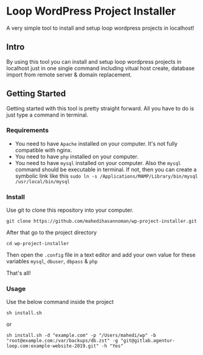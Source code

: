 # Loop WordPress Project Installer

A very simple tool to install and setup loop wordpress projects in localhost!

## Intro

By using this tool you can install and setup loop wordpress projects in localhost just in one single command including vitual host create, database import from remote server & domain replacement.

## Getting Started

Getting started with this tool is pretty straight forward. All you have to do is just type a command in terminal.


### Requirements

* You need to have `Apache` installed on your computer. It's not fully compatible with nginx.
* You need to have `php` installed on your computer.
* You need to have `mysql` installed on your computer. Also the `mysql` command should be executable in terminal. If not, then you can create a symbolic link like this `sudo ln -s /Applications/MAMP/Library/bin/mysql /usr/local/bin/mysql`

### Install

Use git to clone this repository into your computer.

```
git clone https://github.com/mahedihasannoman/wp-project-installer.git
```
After that go to the project directory

```
cd wp-project-installer
```

Then open the `.config` file in a text editor and add your own value for these variables
`mysql`, `dbuser`, `dbpass` & `php`

That's all!

### Usage

Use the below command inside the project

```
sh install.sh
```

or

```
sh install.sh -d "example.com" -p "/Users/mahedi/wp" -b "root@example.com:/var/backups/db.zst" -g "git@gitlab.agentur-loop.com:example-website-2019.git" -h "Yes"
```
